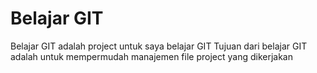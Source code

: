 # Belajar GIT
Belajar GIT adalah project untuk saya belajar GIT
Tujuan dari belajar GIT adalah untuk mempermudah manajemen file project yang dikerjakan
